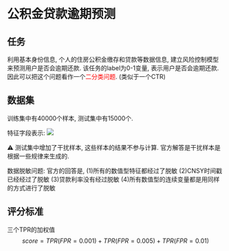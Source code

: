 # 公积金贷款逾期预测

## 任务
利用基本身份信息, 个人的住房公积金缴存和贷款等数据信息, 建立风险控制模型来预测用户是否会逾期还款.
该任务的label为0-1变量, 表示用户是否会逾期还款. 因此可以把这个问题看作一个<font color=red>二分类问题</font>. (类似于一个CTR)

## 数据集
训练集中有40000个样本, 测试集中有15000个.

特征字段表示:
![](https://pu-datacastle.obs.cn-north-1.myhuaweicloud.com/pkbigdata/master.other.img/c803fd8f-c2b8-4aaa-a39a-d92a91ab18a2.png)

:warning: 测试集中增加了干扰样本, 这些样本的结果不参与计算. 官方解答是干扰样本是根据一些规律来生成的.

数据脱敏问题: 官方的回答是, (1)所有的数值型特征都经过了脱敏 (2)CNSY时间戳已经经过了脱敏 (3)贷款利率没有经过脱敏 (4)所有数值型的连续变量都是用同样的方式进行了脱敏

## 评分标准
三个TPR的加权值
$$
score = TPR(FPR=0.001) + TPR(FPR=0.005) + TPR(FPR=0.01)
$$



